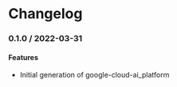 # Changelog

### 0.1.0 / 2022-03-31

#### Features

* Initial generation of google-cloud-ai_platform
